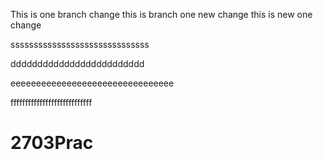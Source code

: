 This is one branch change
this is branch one new change
this is new one change

ssssssssssssssssssssssssssssss

ddddddddddddddddddddddddd


eeeeeeeeeeeeeeeeeeeeeeeeeeeeeeee



ffffffffffffffffffffffffffff
# 2703Prac
